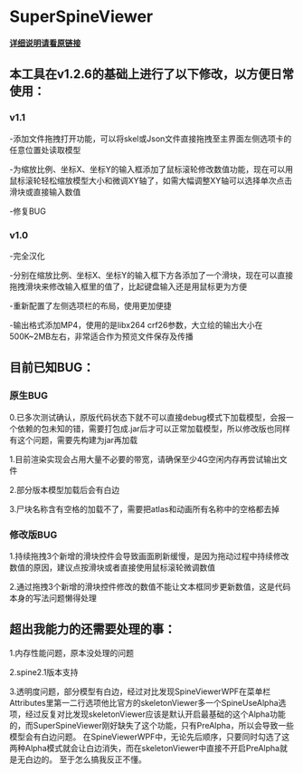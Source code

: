 # SuperSpineViewer

[**详细说明请看原链接**](https://github.com/Aloento/SuperSpineViewer/blob/master/README.md)


## 本工具在v1.2.6的基础上进行了以下修改，以方便日常使用：
### v1.1

-添加文件拖拽打开功能，可以将skel或Json文件直接拖拽至主界面左侧选项卡的任意位置处读取模型

-为缩放比例、坐标X、坐标Y的输入框添加了鼠标滚轮修改数值功能，现在可以用鼠标滚轮轻松缩放模型大小和微调XY轴了，如需大幅调整XY轴可以选择单次点击滑块或直接输入数值

-修复BUG


### v1.0

-完全汉化

-分别在缩放比例、坐标X、坐标Y的输入框下方各添加了一个滑块，现在可以直接拖拽滑块来修改输入框里的值了，比起键盘输入还是用鼠标更为方便

-重新配置了左侧选项栏的布局，使用更加便捷

-输出格式添加MP4，使用的是libx264 crf26参数，大立绘的输出大小在500K~2MB左右，非常适合作为预览文件保存及传播

## 目前已知BUG：

### 原生BUG
0.已多次测试确认，原版代码状态下就不可以直接debug模式下加载模型，会报一个依赖的包未知的错，需要打包成.jar后才可以正常加载模型，所以修改版也同样有这个问题，需要先构建为jar再加载

1.目前渲染实现会占用大量不必要的带宽，请确保至少4G空闲内存再尝试输出文件

2.部分版本模型加载后会有白边

3.尸块名称含有空格的加载不了，需要把atlas和动画所有名称中的空格都去掉

### 修改版BUG

1.持续拖拽3个新增的滑块控件会导致画面刷新缓慢，是因为拖动过程中持续修改数值的原因，建议点按滑块或者直接使用鼠标滚轮微调数值

2.通过拖拽3个新增的滑块控件修改的数值不能让文本框同步更新数值，这是代码本身的写法问题懒得处理


## 超出我能力的还需要处理的事：
1.内存性能问题，原本没处理的问题

2.spine2.1版本支持

3.透明度问题，部分模型有白边，经过对比发现SpineViewerWPF在菜单栏Attributes里第一二行选项他比官方的skeletonViewer多一个SpineUseAlpha选项，经过反复对比发现skeletonViewer应该是默认开启最基础的这个Alpha功能的，而SuperSpineViewer刚好缺失了这个功能，只有PreAlpha，所以会导致一些模型会有白边问题。
在SpineViewerWPF中，无论先后顺序，只要同时勾选了这两种Alpha模式就会让白边消失，而在skeletonViewer中直接不开启PreAlpha就是无白边的。
至于怎么搞我反正不懂。

